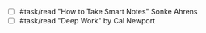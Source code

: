 

- [ ] #task/read  "How to Take Smart Notes" Sonke Ahrens
- [ ] #task/read "Deep Work" by Cal Newport 